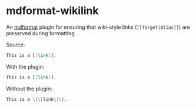 # mdformat-wikilink

An [mdformat][] plugin for ensuring that wiki-style links (`[[Target|Alias]]`)
are preserved during formatting.

Source:

```markdown
This is a [[link]].
```

With the plugin:

```markdown
This is a [[link]].
```

Without the plugin:

```markdown
This is a \[\[link\]\].
```



[mdformat]: https://github.com/executablebooks/mdformat